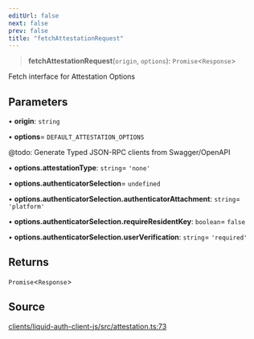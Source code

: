 ```yaml
---
editUrl: false
next: false
prev: false
title: "fetchAttestationRequest"
---
```


> **fetchAttestationRequest**(`origin`, `options`): `Promise`\<`Response`\>

Fetch interface for Attestation Options

## Parameters

• **origin**: `string`

• **options**= `DEFAULT_ATTESTATION_OPTIONS`

@todo: Generate Typed JSON-RPC clients from Swagger/OpenAPI

• **options\.attestationType**: `string`= `'none'`

• **options\.authenticatorSelection**= `undefined`

• **options\.authenticatorSelection\.authenticatorAttachment**: `string`= `'platform'`

• **options\.authenticatorSelection\.requireResidentKey**: `boolean`= `false`

• **options\.authenticatorSelection\.userVerification**: `string`= `'required'`

## Returns

`Promise`\<`Response`\>

## Source

[clients/liquid-auth-client-js/src/attestation.ts:73](https://github.com/algorandfoundation/liquid-auth/blob/10c59840d062554c79d275cbb41957b40edae1ed/clients/liquid-auth-client-js/src/attestation.ts#L73)
